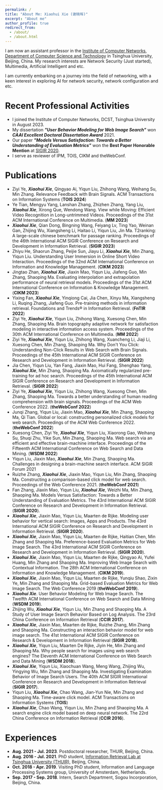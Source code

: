 ```yaml
---
permalink: /
title: "About Me: Xiaohui Xie (谢晓晖)"
excerpt: "About me"
author_profile: true
redirect_from: 
  - /about/
  - /about.html
---
```


I am now an assistant professor in the [Institute of Computer Networks](https://www.cs.tsinghua.edu.cn/csen/info/1057/3818.htm), [Department of Computer Science and Technology](http://www.cs.tsinghua.edu.cn) in Tsinghua University, Beijing, China. My research interests are Network Security (Just started), Multimedia, Artificial Intelligent and etc.

I am currently embarking on a journey into the field of networking, with a keen interest in exploring AI for network security, network configuration and etc.

Recent Professional Activities
======
* I joined the Institute of Computer Networks, DCST, Tsinghua University in August 2023.
* My dissertation ***"User Behavior Modeling for Web Image Search"*** won ***CAAI Excellent Doctoral Dissertation Award*** 2021.
* Our paper ***"Models Versus Satisfaction: Towards a Better Understanding of Evaluation Metrics"*** won the **Best Paper Honorable Mention** at [SIGIR 2020](https://sigir.org/sigir2020/). 
* I serve as reviewer of IPM, TOIS, CIKM and theWebConf.

Publications
======
* Ziyi Ye, ***Xiaohui Xie***, Qingyao Ai, Yiqun Liu, Zhihong Wang, Weihang Su, Min Zhang. Relevance Feedback with Brain Signals. ACM Transactions on Information Systems (**TOIS 2024**)
* Ye Tian, Mengyu Yang, Lanshan Zhang, Zhizhen Zhang, Yang Liu, ***Xiaohui Xie***, Xirong Que, Wendong Wang. View while Moving: Efficient Video Recognition in Long-untrimmed Videos. Proceedings of the 31st ACM International Conference on Multimedia. (**MM 2023**)
* ***Xiaohui Xie***, Qian Dong, Bingning Wang, Feiyang Lv, Ting Yao, Weinan Gan, Zhijing Wu, Xiangsheng Li, Haitao Li, Yiqun Liu, Jin Ma. T2ranking: A large-scale chinese benchmark for passage ranking. Proceedings of the 46th International ACM SIGIR Conference on Research and Development in Information Retrieval. (**SIGIR 2023**)
* Zhiyu He, Shaorun Zhang, Peijie Sun, Jiayu Li, ***Xiaohui Xie***, Min Zhang, Yiqun Liu. Understanding User Immersion in Online Short Video Interaction. Proceedings of the 32nd ACM International Conference on Information and Knowledge Management. (**CIKM 2023**)
* Jingtao Zhan, ***Xiaohui Xie***, Jiaxin Mao, Yiqun Liu, Jiafeng Guo, Min Zhang, Shaoping Ma. Evaluating interpolation and extrapolation performance of neural retrieval models. Proceedings of the 31st ACM International Conference on Information & Knowledge Management. (**CIKM 2023**)
* Yixing Fan, ***Xiaohui Xie***, Yinqiong Cai, Jia Chen, Xinyu Ma, Xiangsheng Li, Ruqing Zhang, Jiafeng Guo. Pre-training methods in information retrieval.  Foundations and Trends® in Information Retrieval. (**FnTIR 2022**)
* Ziyi Ye, ***Xiaohui Xie***, Yiqun Liu, Zhihong Wang, Xuesong Chen, Min Zhang, Shaoping Ma. Brain topography adaptive network for satisfaction modeling in interactive information access system. Proceedings of the 30th ACM International Conference on Multimedia. (**MM 2022**)
* Ziyi Ye, ***Xiaohui Xie***, Yiqun Liu, Zhihong Wang, Xuancheng Li, Jiaji Li, Xuesong Chen, Min Zhang, Shaoping Ma. Why Don't You Click: Understanding Non-Click Results in Web Search with Brain Signals. Proceedings of the 45th International ACM SIGIR Conference on Research and Development in Information Retrieval. (**SIGIR 2022**)
* Jia Chen, Yiqun Liu, Yan Fang, Jiaxin Mao, Hui Fang, Shenghao Yang, ***Xiaohui Xie***, Min Zhang, Shaoping Ma. Axiomatically regularized pre-training for ad hoc search. Proceedings of the 45th International ACM SIGIR Conference on Research and Development in Information Retrieval. (**SIGIR 2022**)
* Ziyi Ye, ***Xiaohui Xie***, Yiqun Liu, Zhihong Wang, Xuesong Chen, Min Zhang, Shaoping Ma. Towards a better understanding of human reading comprehension with brain signals. Proceedings of the ACM Web Conference 2022. (**theWebConf 2022**)
* Junqi Zhang, Yiqun Liu, Jiaxin Mao, ***Xiaohui Xie***, Min Zhang, Shaoping Ma, Qi Tian. Global or local: constructing personalized click models for web search. Proceedings of the ACM Web Conference 2022. (**theWebConf 2022**)
* Xuesong Chen, Ziyi Ye, ***Xiaohui Xie***, Yiqun Liu, Xiaorong Gao, Weihang Su, Shuqi Zhu, Yike Sun, Min Zhang, Shaoping Ma. Web search via an efficient and effective brain-machine interface. Proceedings of the Fifteenth ACM International Conference on Web Search and Data Mining. (**WSDM 2022**)
* Yiqun Liu, Jiaxin Mao, ***Xiaohui Xie***, Min Zhang, Shaoping Ma. Challenges in designing a brain-machine search interface. ACM SIGIR Forum 2021
* Ruizhe Zhang, ***Xiaohui Xie***, Jiaxin Mao, Yiqun Liu, Min Zhang, Shaoping Ma. Constructing a comparison-based click model for web search. Proceedings of the Web Conference 2021. (**theWebConf 2021**)
* Fan Zhang, Jiaxin Mao, Yiqun Liu, ***Xiaohui Xie***, Weizhi Ma, Min Zhang, Shaoping Ma. Models Versus Satisfaction: Towards a Better Understanding of Evaluation Metrics. The 43rd International ACM SIGIR Conference on Research and Development in Information Retrieval. (**SIGIR 2020**). 
* ***Xiaohui Xie***, Jiaxin Mao, Yiqun Liu, Maarten de Rijke. Modeling user behavior for vertical search: Images, Apps and Products. The 43rd International ACM SIGIR Conference on Research and Development in Information Retrieval. (**SIGIR 2020**).
* ***Xiaohui Xie***, Jiaxin Mao, Yiqun Liu, Maarten de Rijke, Haitian Chen, Min Zhang and Shaoping Ma. Preference-based Evaluation Metrics for Web Image Search. The 43rd International ACM SIGIR Conference on Research and Development in Information Retrieval. (**SIGIR 2020**).
* ***Xiaohui Xie***, Jiaxin Mao, Yiqun Liu, Maarten de Rijke, Qingyao Ai, Yufei Huang, Min Zhang and Shaoping Ma. Improving Web Image Search with Contextual Information. The 28th ACM International Conference on Information and Knowledge Management. (**CIKM 2019**).
* ***Xiaohui Xie***, Jiaxin Mao, Yiqun Liu, Maarten de Rijke, Yunqiu Shao, Zixin Ye, Min Zhang and Shaoping Ma. Grid-based Evaluation Metrics for Web Image Search. The Web Conference 2019 (**theWebConf 2019**). 
* ***Xiaohui Xie***. User Behavior Modeling for Web Image Search. The Twelfth ACM International Conference on Web Search and Data Mining (**WSDM 2019**).
* Zhijing Wu, ***Xiaohui Xie***, Yiqun Liu, Min Zhang and Shaoping Ma. A Study of User Image Search Behavior Based on Log Analysis. The 23rd China Conference on Information Retrieval (**CCIR 2017**).
* ***Xiaohui Xie***, Jiaxin Mao, Maarten de Rijke, Ruizhe Zhang, Min Zhang and Shaoping Ma. Constructing an interaction behavior model for web image search. The 41st International ACM SIGIR Conference on Research & Development in Information Retrieval (**SIGIR 2018**).
* ***Xiaohui Xie***, Yiqun Liu, Maarten De Rijke, Jiyin He, Min Zhang and Shaoping Ma. Why people search for images using web search engines? The Eleventh ACM International Conference on Web Search and Data Mining (**WSDM 2018**). 
* ***Xiaohui Xie***, Yiqun Liu, Xiaochuan Wang, Meng Wang, Zhijing Wu, Yingying Wu, Min Zhang and Shaoping Ma. Investigating Examination Behavior of Image Search Users. The 40th ACM SIGIR International Conference on Research and Development in Information Retrieval (**SIGIR 2017**).
* Yiqun Liu, ***Xiaohui Xie***, Chao Wang, Jian-Yun Nie, Min Zhang and Shaoping Ma. Time-aware click model. ACM Transactions on Information Systems (**TOIS**)
* ***Xiaohui Xie***, Chao Wang, Yiqun Liu, Min Zhang and Shaoping Ma. A search engine click model based on deep neural network. The 22rd China Conference on Information Retrieval (**CCIR 2016**).

Experiences
======
* **Aug. 2021 - Jul. 2023**. Postdoctoral researcher, THUIR, Beijing, China.
* **Aug. 2016 - Jul. 2021**. PhD student, [Information Retrieval Lab at Tsinghua University (THUIR)](http://www.thuir.cn/), Beijing, China.
* **Oct. 2018 - Apr. 2019**. Visiting PhD student, Information and Language Processing Systems group, University of Amsterdam, Netherlands.
* **Sep. 2017 - Sep. 2018**. Intern, Search Department, Sogou Incorporation, Beijing, China.
